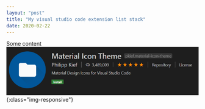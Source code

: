 ```yaml
---
layout: "post"
title: "My visual studio code extension list stack"
date: 2020-02-22 
---
```


Some content
![image-title-here](/assets/material-icon-theme.png){:class="img-responsive"}